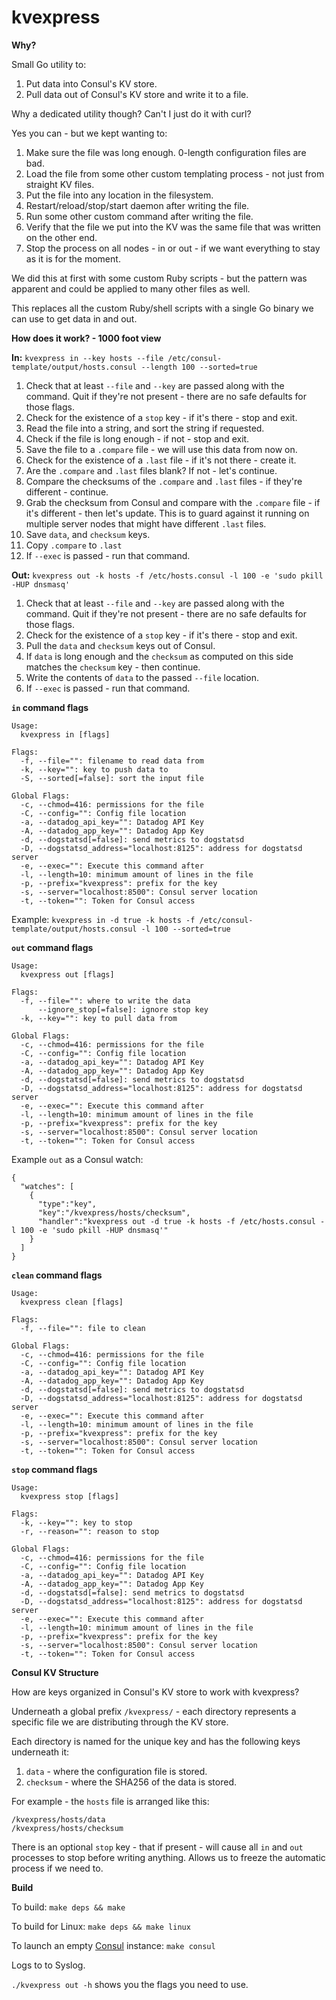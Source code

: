 kvexpress
===============

**Why?**

Small Go utility to:

1. Put data into Consul's KV store.
2. Pull data out of Consul's KV store and write it to a file.

Why a dedicated utility though? Can't I just do it with curl?

Yes you can - but we kept wanting to:

1. Make sure the file was long enough. 0-length configuration files are bad.
2. Load the file from some other custom templating process - not just from straight KV files.
3. Put the file into any location in the filesystem.
4. Restart/reload/stop/start daemon after writing the file.
5. Run some other custom command after writing the file.
6. Verify that the file we put into the KV was the same file that was written on the other end.
7. Stop the process on all nodes - in or out - if we want everything to stay as it is for the moment.

We did this at first with some custom Ruby scripts - but the pattern was apparent and could be applied to many other files as well.

This replaces all the custom Ruby/shell scripts with a single Go binary we can use to get data in and out.

**How does it work? - 1000 foot view**

**In:** `kvexpress in --key hosts --file /etc/consul-template/output/hosts.consul --length 100 --sorted=true`

1. Check that at least `--file` and `--key` are passed along with the command. Quit if they're not present - there are no safe defaults for those flags.
2. Check for the existence of a `stop` key - if it's there - stop and exit.
3. Read the file into a string, and sort the string if requested.
4. Check if the file is long enough - if not - stop and exit.
5. Save the file to a `.compare` file - we will use this data from now on.
6. Check for the existence of a `.last` file - if it's not there - create it.
7. Are the `.compare` and `.last` files blank? If not - let's continue.
8. Compare the checksums of the `.compare` and `.last` files - if they're different - continue.
9. Grab the checksum from Consul and compare with the `.compare` file - if it's different - then let's update. This is to guard against it running on multiple server nodes that might have different `.last` files.
10. Save `data`, and `checksum` keys.
11. Copy `.compare` to `.last`
12. If `--exec` is passed - run that command.

**Out:** `kvexpress out -k hosts -f /etc/hosts.consul -l 100 -e 'sudo pkill -HUP dnsmasq'`

1. Check that at least `--file` and `--key` are passed along with the command. Quit if they're not present - there are no safe defaults for those flags.
2. Check for the existence of a `stop` key - if it's there - stop and exit.
3. Pull the `data` and `checksum` keys out of Consul.
4. If `data` is long enough and the `checksum` as computed on this side matches the `checksum` key - then continue.
5. Write the contents of `data` to the passed `--file` location.
6. If `--exec` is passed - run that command.

**`in` command flags**

```
Usage:
  kvexpress in [flags]

Flags:
  -f, --file="": filename to read data from
  -k, --key="": key to push data to
  -S, --sorted[=false]: sort the input file

Global Flags:
  -c, --chmod=416: permissions for the file
  -C, --config="": Config file location
  -a, --datadog_api_key="": Datadog API Key
  -A, --datadog_app_key="": Datadog App Key
  -d, --dogstatsd[=false]: send metrics to dogstatsd
  -D, --dogstatsd_address="localhost:8125": address for dogstatsd server
  -e, --exec="": Execute this command after
  -l, --length=10: minimum amount of lines in the file
  -p, --prefix="kvexpress": prefix for the key
  -s, --server="localhost:8500": Consul server location
  -t, --token="": Token for Consul access
```

Example: `kvexpress in -d true -k hosts -f /etc/consul-template/output/hosts.consul -l 100 --sorted=true`

**`out` command flags**

```
Usage:
  kvexpress out [flags]

Flags:
  -f, --file="": where to write the data
      --ignore_stop[=false]: ignore stop key
  -k, --key="": key to pull data from

Global Flags:
  -c, --chmod=416: permissions for the file
  -C, --config="": Config file location
  -a, --datadog_api_key="": Datadog API Key
  -A, --datadog_app_key="": Datadog App Key
  -d, --dogstatsd[=false]: send metrics to dogstatsd
  -D, --dogstatsd_address="localhost:8125": address for dogstatsd server
  -e, --exec="": Execute this command after
  -l, --length=10: minimum amount of lines in the file
  -p, --prefix="kvexpress": prefix for the key
  -s, --server="localhost:8500": Consul server location
  -t, --token="": Token for Consul access
```

Example `out` as a Consul watch:

```
{
  "watches": [
    {
      "type":"key",
      "key":"/kvexpress/hosts/checksum",
      "handler":"kvexpress out -d true -k hosts -f /etc/hosts.consul -l 100 -e 'sudo pkill -HUP dnsmasq'"
    }
  ]
}
```

**`clean` command flags**

```
Usage:
  kvexpress clean [flags]

Flags:
  -f, --file="": file to clean

Global Flags:
  -c, --chmod=416: permissions for the file
  -C, --config="": Config file location
  -a, --datadog_api_key="": Datadog API Key
  -A, --datadog_app_key="": Datadog App Key
  -d, --dogstatsd[=false]: send metrics to dogstatsd
  -D, --dogstatsd_address="localhost:8125": address for dogstatsd server
  -e, --exec="": Execute this command after
  -l, --length=10: minimum amount of lines in the file
  -p, --prefix="kvexpress": prefix for the key
  -s, --server="localhost:8500": Consul server location
  -t, --token="": Token for Consul access
```

**`stop` command flags**

```
Usage:
  kvexpress stop [flags]

Flags:
  -k, --key="": key to stop
  -r, --reason="": reason to stop

Global Flags:
  -c, --chmod=416: permissions for the file
  -C, --config="": Config file location
  -a, --datadog_api_key="": Datadog API Key
  -A, --datadog_app_key="": Datadog App Key
  -d, --dogstatsd[=false]: send metrics to dogstatsd
  -D, --dogstatsd_address="localhost:8125": address for dogstatsd server
  -e, --exec="": Execute this command after
  -l, --length=10: minimum amount of lines in the file
  -p, --prefix="kvexpress": prefix for the key
  -s, --server="localhost:8500": Consul server location
  -t, --token="": Token for Consul access
  ```

**Consul KV Structure**

How are keys organized in Consul's KV store to work with kvexpress?

Underneath a global prefix `/kvexpress/` - each directory represents a specific file we are distributing through the KV store.

Each directory is named for the unique key and has the following keys underneath it:

1. `data` - where the configuration file is stored.
2. `checksum` - where the SHA256 of the data is stored.

For example - the `hosts` file is arranged like this:

```
/kvexpress/hosts/data
/kvexpress/hosts/checksum
```

There is an optional `stop` key - that if present - will cause all `in` and `out` processes to stop before writing anything. Allows us to freeze the automatic process if we need to.

**Build**

To build: `make deps && make`

To build for Linux: `make deps && make linux`

To launch an empty [Consul](https://www.consul.io/) instance: `make consul`

Logs to to Syslog.

`./kvexpress out -h` shows you the flags you need to use.
